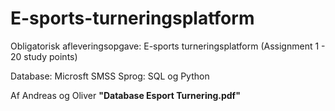 # E-sports-turneringsplatform
Obligatorisk afleveringsopgave: E-sports turneringsplatform (Assignment 1 - 20 study points)

Database: Microsft SMSS
Sprog: SQL og Python

Af Andreas og Oliver
**"Database Esport Turnering.pdf"**
